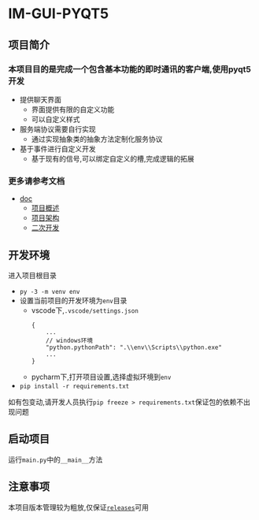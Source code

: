 # IM-GUI-PYQT5
## 项目简介
### 本项目目的是完成一个包含基本功能的即时通讯的客户端,使用pyqt5开发
* 提供聊天界面
    * 界面提供有限的自定义功能
    * 可以自定义样式
* 服务端协议需要自行实现
    * 通过实现抽象类的抽象方法定制化服务协议
* 基于事件进行自定义开发
    * 基于现有的信号,可以绑定自定义的槽,完成逻辑的拓展

### 更多请参考文档
* [doc](./doc)
    * [项目概述](./doc/项目概述.md)
    * [项目架构](./doc/项目架构.md)
    * [二次开发](./doc/二次开发.md)

## 开发环境
进入项目根目录
- `py -3 -m venv env`
- 设置当前项目的开发环境为`env`目录
    - vscode下,`.vscode/settings.json`
        ```
        {
            ...
            // windows环境
            "python.pythonPath": ".\\env\\Scripts\\python.exe"
            ...
        }
        ```
    - pycharm下,打开项目设置,选择虚拟环境到`env`
- `pip install -r requirements.txt`


如有包变动,请开发人员执行`pip freeze > requirements.txt`保证包的依赖不出现问题

## 启动项目
运行`main.py`中的`__main__`方法


## 注意事项
本项目版本管理较为粗放,仅保证[`releases`](https://github.com/dezhiShen/im-gui-pyqt5/releases)可用
